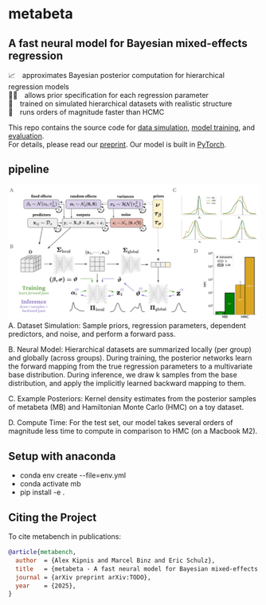 # metabeta
## A fast neural model for Bayesian mixed-effects regression
📈 approximates Bayesian posterior computation for hierarchical regression models\
⛓️‍💥 allows prior specification for each regression parameter\
🧮 trained on simulated hierarchical datasets with realistic structure\
🚀 runs orders of magnitude faster than HCMC

This repo contains the source code for [data simulation](metabeta/data), [model training](metabeta/models), and [evaluation](metabeta/evaluation).\
For details, please read our [preprint](TODO). Our model is built in [PyTorch](https://pytorch.org/).

## pipeline
<img src="https://github.com/adkipnis/metabeta/blob/main/figures/overview.png" width="750" />
A. Dataset Simulation: Sample priors, regression parameters, dependent predictors, and noise, and perform a forward pass.

B. Neural Model: Hierarchical datasets are summarized locally (per group) and globally (across groups). During training, the posterior networks learn the forward mapping
from the true regression parameters to a multivariate base distribution. During inference, we draw k samples from the base distribution, and apply the implicitly
learned backward mapping to them.

C. Example Posteriors: Kernel density estimates from the posterior samples of metabeta (MB) and Hamiltonian Monte Carlo (HMC) on a toy dataset.

D. Compute Time: For the test set, our model takes several orders of magnitude less time to compute in comparison to HMC (on a Macbook M2).

## Setup with anaconda
- conda env create --file=env.yml
- conda activate mb
- pip install -e .

## Citing the Project
To cite metabench in publications:

```bibtex
@article{metabench,
  author  = {Alex Kipnis and Marcel Binz and Eric Schulz},
  title   = {metabeta - A fast neural model for Bayesian mixed-effects regression},
  journal = {arXiv preprint arXiv:TODO},
  year    = {2025},
}
```
